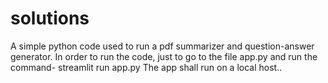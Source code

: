 # solutions
A simple python code used to run a pdf summarizer and question-answer generator.
In order to run the code, just to go to the file app.py and run the command- streamlit run app.py
The app shall run on a local host..
